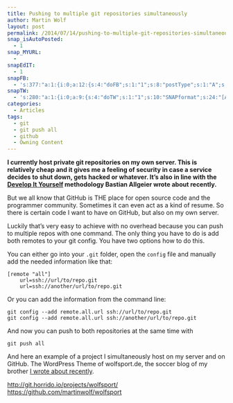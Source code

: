 ```yaml
---
title: Pushing to multiple git repositories simultaneously
author: Martin Wolf
layout: post
permalink: /2014/07/14/pushing-to-multiple-git-repositories-simultaneously/
snap_isAutoPosted:
  - 1
snap_MYURL:
  - 
snapEdIT:
  - 1
snapFB:
  - 's:377:"a:1:{i:0;a:12:{s:4:"doFB";s:1:"1";s:8:"postType";s:1:"A";s:10:"AttachPost";s:1:"2";s:10:"SNAPformat";s:35:"New post on MartinWolf.org: %TITLE%";s:9:"isAutoImg";s:1:"A";s:8:"imgToUse";s:0:"";s:9:"isAutoURL";s:1:"A";s:8:"urlToUse";s:0:"";s:11:"isPrePosted";s:1:"1";s:8:"isPosted";s:1:"1";s:4:"pgID";s:31:"711305895599362_733957610000857";s:5:"pDate";s:19:"2014-07-14 09:34:37";}}";'
snapTW:
  - 's:280:"a:1:{i:0;a:9:{s:4:"doTW";s:1:"1";s:10:"SNAPformat";s:24:"[Article] %TITLE%: %URL%";s:8:"attchImg";s:1:"0";s:9:"isAutoImg";s:1:"A";s:8:"imgToUse";s:0:"";s:11:"isPrePosted";s:1:"1";s:8:"isPosted";s:1:"1";s:4:"pgID";s:18:"488617554517454848";s:5:"pDate";s:19:"2014-07-14 09:34:37";}}";'
categories:
  - Articles
tags:
  - git
  - git push all
  - github
  - Owning Content
---
```

**I currently host private git repositories on my own server. This is relatively cheap and it gives me a feeling of security in case a service decides to shut down, gets hacked or whatever. It&#8217;s also in line with the [Develop It Yourself][1] methodology Bastian Allgeier wrote about recently.**

But we all know that GitHub is THE place for open source code and the programmer community. Sometimes it can even act as a kind of resume. So there is certain code I want to have on GitHub, but also on my own server.

<!--more-->

Luckily that&#8217;s very easy to achieve with no overhead because you can push to multiple repos with one command. The only thing you have to do is add both remotes to your git config. You have two options how to do this.

You can either go into your `.git` folder, open the `config` file and manually add the needed information like that:

<pre class="language-"><code>[remote "all"]
    url=ssh://url/to/repo.git
    url=ssh://another/url/to/repo.git</code></pre>

Or you can add the information from the command line:

<pre class="language-"><code>git config --add remote.all.url ssh://url/to/repo.git
git config --add remote.all.url ssh://another/url/to/repo.git</code></pre>

And now you can push to both repositories at the same time with

<pre class="language-"><code>git push all</code></pre>

And here an example of a project I simultaneously host on my server and on GitHub. The WordPress Theme of wolfsport.de, the soccer blog of my brother [I wrote about recently][2].

<http://git.horrido.io/projects/wolfsport/>  
<https://github.com/martinwolf/wolfsport>

 [1]: http://bastianallgeier.com/notes/diy
 [2]: http://martinwolf.org/2014/07/11/developing-wolfsport-de/